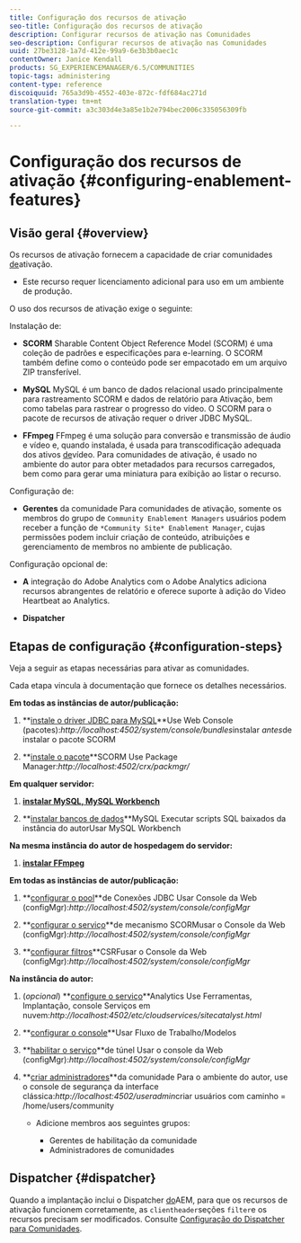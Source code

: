 ```yaml
---
title: Configuração dos recursos de ativação
seo-title: Configuração dos recursos de ativação
description: Configurar recursos de ativação nas Comunidades
seo-description: Configurar recursos de ativação nas Comunidades
uuid: 27be3128-1a7d-412e-99a9-6e3b3b0aec1c
contentOwner: Janice Kendall
products: SG_EXPERIENCEMANAGER/6.5/COMMUNITIES
topic-tags: administering
content-type: reference
discoiquuid: 765a3d9b-4552-403e-872c-fdf684ac271d
translation-type: tm+mt
source-git-commit: a3c303d4e3a85e1b2e794bec2006c335056309fb

---
```



# Configuração dos recursos de ativação {#configuring-enablement-features}

## Visão geral {#overview}

Os recursos de ativação fornecem a capacidade de criar comunidades [de](overview.md#enablement-community)ativação.

* Este recurso requer licenciamento adicional para uso em um ambiente de produção.

O uso dos recursos de ativação exige o seguinte:

Instalação de:

* **SCORM** Sharable Content Object Reference Model (SCORM) é uma coleção de padrões e especificações para e-learning. O SCORM também define como o conteúdo pode ser empacotado em um arquivo ZIP transferível.

* **MySQL** MySQL é um banco de dados relacional usado principalmente para rastreamento SCORM e dados de relatório para Ativação, bem como tabelas para rastrear o progresso do vídeo. O SCORM para o pacote de recursos de ativação requer o driver JDBC MySQL.

* **FFmpeg** FFmpeg é uma solução para conversão e transmissão de áudio e vídeo e, quando instalada, é usada para transcodificação adequada dos ativos [de](../../help/sites-authoring/default-components-foundation.md#video)vídeo. Para comunidades de ativação, é usado no ambiente do autor para obter metadados para recursos carregados, bem como para gerar uma miniatura para exibição ao listar o recurso.

Configuração de:

* **Gerentes** da comunidade Para comunidades de ativação, somente os membros do grupo de `Community Enablement Managers` usuários podem receber a função de `*Community Site* Enablement Manager`, cujas permissões podem incluir criação de conteúdo, atribuições e gerenciamento de membros no ambiente de publicação.

Configuração opcional de:

* **A** integração do Adobe Analytics com o Adobe Analytics adiciona recursos abrangentes de relatório e oferece suporte à adição do Video Heartbeat ao Analytics.

* **Dispatcher**

## Etapas de configuração {#configuration-steps}

Veja a seguir as etapas necessárias para ativar as comunidades.

Cada etapa vincula à documentação que fornece os detalhes necessários.

**Em todas as instâncias de autor/publicação:**

1. **[instale o driver JDBC para MySQL](deploy-communities.md#jdbc-driver-for-mysql)**Use Web Console (pacotes):*http://localhost:4502/system/console/bundles*instalar *antes*de instalar o pacote SCORM

1. **[instale o pacote](deploy-communities.md#scorm-package)**SCORM Use Package Manager:*http://localhost:4502/crx/packmgr/*

**Em qualquer servidor:**

1. **[instalar MySQL, MySQL Workbench](mysql.md)**

1. **[instalar bancos de dados](mysql.md#database-setup)**MySQL Executar scripts SQL baixados da instância do autorUsar MySQL Workbench

**Na mesma instância do autor de hospedagem do servidor:**

1. **[instalar FFmpeg](ffmpeg.md)**

**Em todas as instâncias de autor/publicação:**

1. **[configurar o pool](mysql.md#configure-jdbc-connections)**de Conexões JDBC Usar Console da Web (configMgr):*http://localhost:4502/system/console/configMgr*

1. **[configurar o serviço](mysql.md#aem-communities-scormengine-service)**de mecanismo SCORMusar o Console da Web (configMgr):*http://localhost:4502/system/console/configMgr*

1. **[configurar filtros](mysql.md#adobe-granite-csrf-filter)**CSRFusar o Console da Web (configMgr):*http://localhost:4502/system/console/configMgr*

**Na instância do autor:**

1. (*opcional*) **[configure o serviço](analytics.md)**Analytics Use Ferramentas, Implantação, console Serviços em nuvem:*http://localhost:4502/etc/cloudservices/sitecatalyst.html*

1. **[configurar o console](ffmpeg.md#configure-ffmpeg-transcoding-service)**Usar Fluxo de Trabalho/Modelos

1. **[habilitar o serviço](deploy-communities.md#tunnel-service-on-author)**de túnel Usar o console da Web (configMgr):*http://localhost:4502/system/console/configMgr*

1. **[criar administradores](users.md#creating-community-members)**da comunidade Para o ambiente do autor, use o console de segurança da interface clássica:*http://localhost:4502/useradmin*criar usuários com caminho = /home/users/community

   * Adicione membros aos seguintes grupos:

      * Gerentes de habilitação da comunidade
      * Administradores de comunidades

## Dispatcher {#dispatcher}

Quando a implantação inclui o Dispatcher [do](https://helpx.adobe.com/experience-manager/dispatcher/using/dispatcher.html)AEM, para que os recursos de ativação funcionem corretamente, as `clientheader`seções `filter`e os recursos precisam ser modificados. Consulte [Configuração do Dispatcher para Comunidades](dispatcher.md#enablement).
